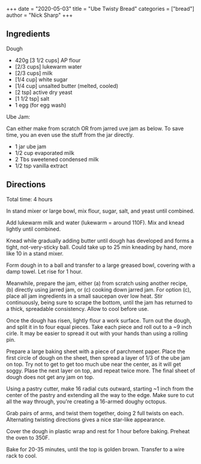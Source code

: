 +++
date = "2020-05-03"
title = "Ube Twisty Bread"
categories = ["bread"]
author = "Nick Sharp"
+++

## Ingredients

Dough

- 420g [3 1/2 cups] AP flour
- [2/3 cups] lukewarm water
- [2/3 cups] milk
- [1/4 cup] white sugar
- [1/4 cup] unsalted butter (melted, cooled)
- [2 tsp] active dry yeast
- [1 1/2 tsp] salt
- 1 egg (for egg wash)

Ube Jam:

Can either make from scratch OR from jarred uve jam as below. To save time, you an even use the stuff from the jar directly.

- 1 jar ube jam
- 1/2 cup evaporated milk
- 2 Tbs sweetened condensed milk
- 1/2 tsp vanilla extract

## Directions

Total time: 4 hours

In stand mixer or large bowl, mix flour, sugar, salt, and yeast until combined.

Add lukewarm milk and water (lukewarm = around 110F). Mix and knead lightly until combined.

Knead while gradually adding butter until dough has developed and forms a tight, not-very-sticky ball. Could take up to 25 min kneading by hand, more like 10 in a stand mixer.

Form dough in to a ball and transfer to a large greased bowl, covering with a damp towel. Let rise for 1 hour.

Meanwhile, prepare the jam, either (a) from scratch using another recipe, (b) directly using jarred jam, or (c) cooking down jarred jam. For option (c), place all jam ingredients in a small saucepan over low heat. Stir continuously, being sure to scrape the bottom, until the jam has returned to a thick, spreadable consistency. Allow to cool before use.

Once the dough has risen, lightly flour a work surface. Turn out the dough, and split it in to four equal pieces. Take each piece and roll out to a ~9 inch cirle. It may be easier to spread it out with your hands than using a rolling pin.

Prepare a large baking sheet with a piece of parchment paper. Place the first circle of dough on the sheet, then spread a layer of 1/3 of the ube jam on top. Try not to get to get too much ube near the center, as it will get soggy. Plase the next layer on top, and repeat twice more. The final sheet of dough does not get any jam on top.

Using a pastry cutter, make 16 radial cuts outward, starting ~1 inch from the center of the pastry and extending all the way to the edge. Make sure to cut all the way through, you're creating a 16-armed doughy octopus.

Grab pairs of arms, and twist them together, doing 2 full twists on each. Alternating twisting directions gives a nice star-like appearance.

Cover the dough in plastic wrap and rest for 1 hour before baking. Preheat the oven to 350F.

Bake for 20-35 minutes, until the top is golden brown. Transfer to a wire rack to cool.
